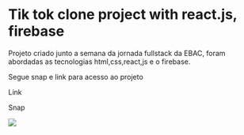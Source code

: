 # Tik tok clone project with react.js, firebase

Projeto criado junto a semana da jornada fullstack da EBAC, foram abordadas as tecnologias html,css,react,js e o firebase.

Segue snap e link para acesso ao projeto

Link 

Snap

<img src="https://firebasestorage.googleapis.com/v0/b/tik-tok---jornada-f0309.appspot.com/o/tik-tok---jornada-f0309.web.app_(iPhone%20SE).png?alt=media&token=c62411fd-6f6b-4acd-9f58-91781c041534" />

